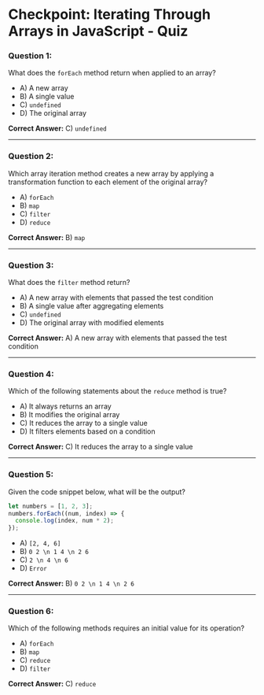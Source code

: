 # Checkpoint: Iterating Through Arrays in JavaScript - Quiz

### Question 1:
What does the `forEach` method return when applied to an array?
- A) A new array
- B) A single value
- C) `undefined`
- D) The original array

**Correct Answer:** C) `undefined`

---

### Question 2:
Which array iteration method creates a new array by applying a transformation function to each element of the original array?
- A) `forEach`
- B) `map`
- C) `filter`
- D) `reduce`

**Correct Answer:** B) `map`

---

### Question 3:
What does the `filter` method return?
- A) A new array with elements that passed the test condition
- B) A single value after aggregating elements
- C) `undefined`
- D) The original array with modified elements

**Correct Answer:** A) A new array with elements that passed the test condition

---

### Question 4:
Which of the following statements about the `reduce` method is true?
- A) It always returns an array
- B) It modifies the original array
- C) It reduces the array to a single value
- D) It filters elements based on a condition

**Correct Answer:** C) It reduces the array to a single value

---

### Question 5:
Given the code snippet below, what will be the output?
```javascript
let numbers = [1, 2, 3];
numbers.forEach((num, index) => {
  console.log(index, num * 2);
});
```
- A) `[2, 4, 6]`
- B) `0 2 \n 1 4 \n 2 6`
- C) `2 \n 4 \n 6`
- D) `Error`

**Correct Answer:** B) `0 2 \n 1 4 \n 2 6`

---

### Question 6:
Which of the following methods requires an initial value for its operation?
- A) `forEach`
- B) `map`
- C) `reduce`
- D) `filter`

**Correct Answer:** C) `reduce`